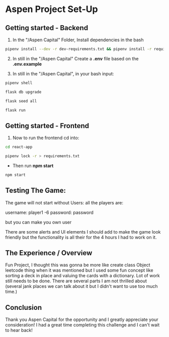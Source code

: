 # Aspen Project Set-Up

## Getting started - Backend

1. In the "/Aspen Capital" Folder, Install dependencies in the bash
```bash
pipenv install --dev -r dev-requirements.txt && pipenv install -r requirements.txt
```
2. In still in the "/Aspen Capital" Create a **.env** file based on the **.env.example**

3. In still in the "/Aspen Capital", in your bash input:
```bash
pipenv shell

flask db upgrade

flask seed all

flask run
```

## Getting started - Frontend
1. Now to run the frontend cd into:
``` bash
cd react-app

pipenv lock -r > requirements.txt
```
- Then run **npm start**
``` bash
npm start
```
## Testing The Game:

The game will not start without Users:
all the players are:

username: player1 -6
password: password

but you can make you own user

There are some alerts and UI elements I should add to make the game look friendly
but the functionality is all their for the 4 hours I had to work on it.

## The Experience / Overview
Fun Project, I thought this was gonna be more like create class Object leetcode thing when it was mentioned
but I used some fun concept like sorting a deck in place and valuing the cards with a dictionary.
Lot of work still needs to be done. There are several parts I am not thrilled about (several jank places we can talk about it but I didn't want to use too much time.)

## Conclusion
Thank you Aspen Capital for the opportunity and I greatly appreciate your consideration!  I had a great time completing this challenge and I can't wait to hear back!
